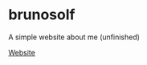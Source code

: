 # brunosolf
A simple website about me (unfinished)

[Website]([http://google.com](https://typischerkater.github.io/brunosolf/)https://typischerkater.github.io/brunosolf/)
